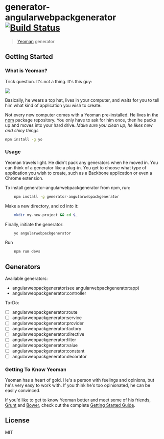 # generator-angularwebpackgenerator [![Build Status](https://travis-ci.org/brenodouglas/angularwebpackgenerator.svg)](https://travis-ci.org/brenodouglas/angularwebpackgenerator)

> [Yeoman](http://yeoman.io) generator


## Getting Started

### What is Yeoman?

Trick question. It's not a thing. It's this guy:

![](http://i.imgur.com/JHaAlBJ.png)

Basically, he wears a top hat, lives in your computer, and waits for you to tell him what kind of application you wish to create.

Not every new computer comes with a Yeoman pre-installed. He lives in the [npm](https://npmjs.org) package repository. You only have to ask for him once, then he packs up and moves into your hard drive. *Make sure you clean up, he likes new and shiny things.*

```bash
npm install -g yo
```

### Usage

Yeoman travels light. He didn't pack any generators when he moved in. You can think of a generator like a plug-in. You get to choose what type of application you wish to create, such as a Backbone application or even a Chrome extension.

To install generator-angularwebpackgenerator from npm, run:

```bash
    npm install -g generator-angularwebpackgenerator
```

Make a new directory, and cd into it:
```bash
    mkdir my-new-project && cd $_
```

Finally, initiate the generator:

```bash
    yo angularwebpackgenerator
```

Run
```bash
    npm run devs 
```


## Generators
Available generators:

* angularwebpackgenerator(see angularwebpackgenerator:app)
* angularwebpackgenerator:controller

To-Do:

- [ ] angularwebpackgenerator:route
- [ ] angularwebpackgenerator:service
- [ ] angularwebpackgenerator:provider
- [ ] angularwebpackgenerator:factory
- [ ] angularwebpackgenerator:directive
- [ ] angularwebpackgenerator:filter
- [ ] angularwebpackgenerator:value
- [ ] angularwebpackgenerator:constant
- [ ] angularwebpackgenerator:decorator

### Getting To Know Yeoman

Yeoman has a heart of gold. He's a person with feelings and opinions, but he's very easy to work with. If you think he's too opinionated, he can be easily convinced.

If you'd like to get to know Yeoman better and meet some of his friends, [Grunt](http://gruntjs.com) and [Bower](http://bower.io), check out the complete [Getting Started Guide](https://github.com/yeoman/yeoman/wiki/Getting-Started).


## License

MIT
